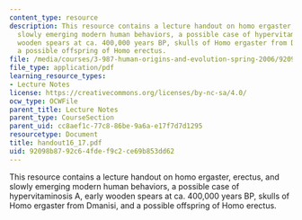 ```yaml
---
content_type: resource
description: This resource contains a lecture handout on homo ergaster, erectus, and
  slowly emerging modern human behaviors, a possible case of hypervitaminosis A, early
  wooden spears at ca. 400,000 years BP, skulls of Homo ergaster from Dmanisi, and
  a possible offspring of Homo erectus.
file: /media/courses/3-987-human-origins-and-evolution-spring-2006/92098b8792c64fdef9c2ce69b853dd62_handout16_17.pdf
file_type: application/pdf
learning_resource_types:
- Lecture Notes
license: https://creativecommons.org/licenses/by-nc-sa/4.0/
ocw_type: OCWFile
parent_title: Lecture Notes
parent_type: CourseSection
parent_uid: cc8aef1c-77c8-86be-9a6a-e17f7d7d1295
resourcetype: Document
title: handout16_17.pdf
uid: 92098b87-92c6-4fde-f9c2-ce69b853dd62
---
```

This resource contains a lecture handout on homo ergaster, erectus, and slowly emerging modern human behaviors, a possible case of hypervitaminosis A, early wooden spears at ca. 400,000 years BP, skulls of Homo ergaster from Dmanisi, and a possible offspring of Homo erectus.
